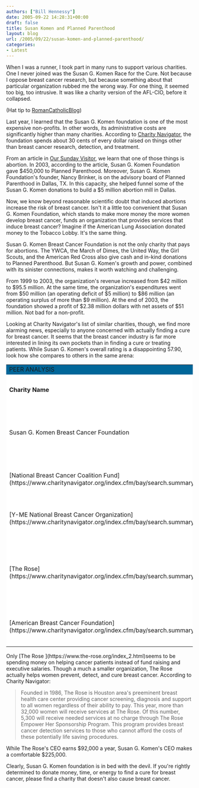 ```yaml
---
authors: ["Bill Hennessy"]
date: 2005-09-22 14:28:31+00:00
draft: false
title: Susan Komen and Planned Parenthood
layout: blog
url: /2005/09/22/susan-komen-and-planned-parenthood/
categories:
- Latest
---
```


When I was a runner, I took part in many runs to support various charities.  One I never joined was the Susan G. Komen Race for the Cure.  Not because I oppose breast cancer research, but because something about that particular organization rubbed me the wrong way.  For one thing, it seemed too big, too intrusive.  It was like a charity version of the AFL-CIO, before it collapsed.

(Hat tip to [RomanCatholicBlog](https://romancatholicblog.typepad.com/roman_catholic_blog/2005/09/susan_komen_bre.html))

Last year, I learned that the Susan G. Komen foundation is one of the most expensive non-profits.  In other words, its administrative costs are significantly higher than many charities.  According to [Charity Navigator](https://www.charitynavigator.org/index.cfm/bay/search.summary/orgid/4509.htm),  the foundation spends about 30 cents of every dollar raised on things other than breast cancer research, detection, and treatment.

From an article in [Our Sunday Visitor](https://www.osv.com/periodicals/show-article.asp?pid=1061), we learn that one of those things is abortion.  In 2003, according to the article, Susan G. Komen Foundation gave $450,000 to Planned Parenthood.  Moreover, Susan G. Komen Foundation's founder, Nancy Brinker, is on the advisory board of Planned Parenthood in Dallas, TX.   In this capacity, she helped funnel some of the Susan G. Komen donations to build a $5 million abortion mill in Dallas.

Now, we know beyond reasonable scientific doubt that induced abortions increase the risk of breast cancer.  Isn't it a little too convenient that Susan G. Komen Foundation, which stands to make more money the more women develop breast cancer, funds an organization that provides services that induce breast cancer?  Imagine if the American Lung Association donated money to the Tobacco Lobby.  It's the same thing.

Susan G. Komen Breast Cancer Foundation is not the only charity that pays for abortions.  The YWCA, the March of Dimes, the United Way,  the Girl Scouts, and the American Red Cross also give cash and in-kind donations to Planned Parenthood.  But Susan G. Komen's growth and power, combined with its sinister connections, makes it worth watching and challenging.

From 1999 to 2003, the organization's revenue increased from $42 million to $95.5 million.  At the same time, the organization's expenditures went from $50 million (an operating deficit of $5 million) to $86 million (an operating surplus of more than $9 million).  At the end of 2003, the foundation showed a profit of $2.38 million dollars with net assets of $51 million.  Not bad for a non-profit.

Looking at Charity Navigator's list of similar charities, though, we find more alarming news, especially to anyone concerned with actually finding a cure for breast cancer.  It seems that the breast cancer industry is far more interested in lining its own pockets than in finding a cure or treating patients.  While Susan G.  Komen's overall rating is a disappointing 57.90,  look how she compares to others in the same arena:
		<table cellpadding="3" cellspacing="0" border="0" id="Table1" width="60%" >
			<tr >
				
<td bgcolor="006699" >PEER ANALYSIS
</td>
				
<td colspan="2" bgcolor="006699" >
</td>
			</tr>
			<tr >
				
<td bgcolor="#FFFFFF" style="font-weight:bold;" class="heading" >Charity Name
</td>
				
<td bgcolor="#FFFFFF" align="center" style="font-weight:bold;" class="heading" >Overall  

					Score
</td>
				
<td bgcolor="#FFFFFF" align="center" style="font-weight:bold;" class="heading" >Overall  

					Rating
</td>
			</tr>
			<tr >
				
<td bgcolor="#FFFFFF" class="condtext" >Susan G. Komen Breast Cancer Foundation
</td>
				
<td bgcolor="#FFFFFF" align="center" class="condtext" >57.90
</td>
				
<td bgcolor="#FFFFFF" align="center" >{{< figure src="https://www.charitynavigator.org/_gfx_/images/star_8x8.gif" >}}
{{< figure src="https://www.charitynavigator.org/_gfx_/images/star_8x8.gif" >}}
{{< figure src="https://www.charitynavigator.org/_gfx_/images/star_8x8.gif" >}}

</td>
			</tr>
			<tr >
				
<td bgcolor="#FFFFFF" class="summaryItem" >[National
						Breast Cancer Coalition Fund](https://www.charitynavigator.org/index.cfm/bay/search.summary/orgid/6237.htm)
</td>
				
<td bgcolor="#FFFFFF" align="center" class="condtext" >47.55
</td>
				
<td bgcolor="#FFFFFF" align="center" >{{< figure src="https://www.charitynavigator.org/_gfx_/images/star_8x8.gif" >}}
{{< figure src="https://www.charitynavigator.org/_gfx_/images/star_8x8.gif" >}}

</td>
			</tr>
			<tr >
				
<td bgcolor="#FFFFFF" class="summaryItem" >[Y-ME
						National Breast Cancer Organization](https://www.charitynavigator.org/index.cfm/bay/search.summary/orgid/6952.htm)
</td>
				
<td bgcolor="#FFFFFF" align="center" class="condtext" >42.74
</td>
				
<td bgcolor="#FFFFFF" align="center" >{{< figure src="https://www.charitynavigator.org/_gfx_/images/star_8x8.gif" >}}
{{< figure src="https://www.charitynavigator.org/_gfx_/images/star_8x8.gif" >}}

</td>
			</tr>
			<tr >
				
<td bgcolor="#FFFFFF" class="summaryItem" >[The
						Rose](https://www.charitynavigator.org/index.cfm/bay/search.summary/orgid/7331.htm)
</td>
				
<td bgcolor="#FFFFFF" align="center" class="condtext" >61.13
</td>
				
<td bgcolor="#FFFFFF" align="center" >{{< figure src="https://www.charitynavigator.org/_gfx_/images/star_8x8.gif" >}}
{{< figure src="https://www.charitynavigator.org/_gfx_/images/star_8x8.gif" >}}
{{< figure src="https://www.charitynavigator.org/_gfx_/images/star_8x8.gif" >}}
{{< figure src="https://www.charitynavigator.org/_gfx_/images/star_8x8.gif" >}}

</td>
			</tr>
			<tr >
				
<td bgcolor="#FFFFFF" class="summaryItem" >[American
						Breast Cancer Foundation](https://www.charitynavigator.org/index.cfm/bay/search.summary/orgid/8004.htm)
</td>
				
<td bgcolor="#FFFFFF" align="center" class="condtext" >40.71
</td>
				
<td bgcolor="#FFFFFF" align="center" >{{< figure src="https://www.charitynavigator.org/_gfx_/images/star_8x8.gif" >}}
{{< figure src="https://www.charitynavigator.org/_gfx_/images/star_8x8.gif" >}}

</td>
			</tr>
		</table>
Only [The Rose ](https://www.the-rose.org/index_2.html)seems to be spending money on helping cancer patients instead of fund raising and executive salaries.  Though a much a smaller organization, The Rose actually helps women prevent, detect, and cure breast cancer.  According to Charity Navigator:



> Founded in 1986, The Rose is Houston area's preeminent breast health care center providing cancer screening, diagnosis and support to all women regardless of their ability to pay. This year, more than 32,000 women will receive services at The Rose. Of this number, 5,300 will receive needed services at no charge through The Rose Empower Her Sponsorship Program. This program provides breast cancer detection services to those who cannot afford the costs of these potentially life saving procedures.



While The Rose's CEO earns $92,000 a year, Susan G. Komen's CEO makes a comfortable $225,000.

Clearly, Susan G. Komen foundation is in bed with the devil.  If you're rightly determined to donate money, time, or energy to find a cure for breast cancer, please find a charity that doesn't also cause breast cancer.


